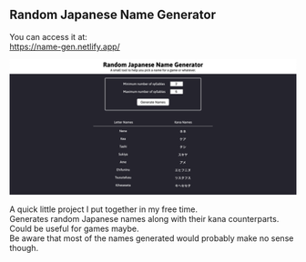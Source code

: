 ## Random Japanese Name Generator

You can access it at:  
https://name-gen.netlify.app/

![image](screenshot.png)

A quick little project I put together in my free time.  
Generates random Japanese names along with their kana counterparts.  
Could be useful for games maybe.  
Be aware that most of the names generated would probably make no sense though.
